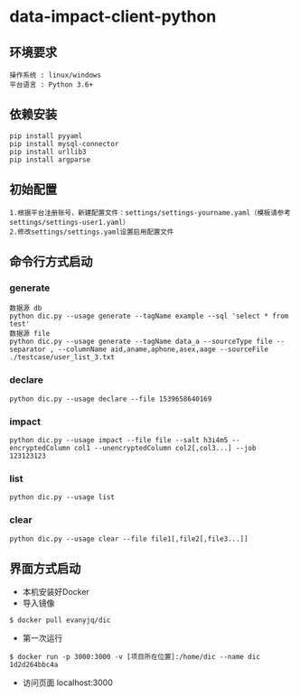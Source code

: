 # data-impact-client-python

## 环境要求
```
操作系统 : linux/windows
平台语言 : Python 3.6+
```

## 依赖安装

```
pip install pyyaml
pip install mysql-connector
pip install urllib3
pip install argparse
```

## 初始配置
```
1.根据平台注册账号，新建配置文件：settings/settings-yourname.yaml（模板请参考settings/settings-user1.yaml）
2.修改settings/settings.yaml设置启用配置文件
```


## 命令行方式启动

### generate

```
数据源 db
python dic.py --usage generate --tagName example --sql 'select * from test'
数据源 file
python dic.py --usage generate --tagName data_a --sourceType file --separator , --columnName aid,aname,aphone,asex,aage --sourceFile ./testcase/user_list_3.txt
```

### declare

```
python dic.py --usage declare --file 1539658640169
```

### impact

```
python dic.py --usage impact --file file --salt h3i4m5 --encryptedColumn col1 --unencryptedColumn col2[,col3...] --job 123123123
```


### list

```
python dic.py --usage list
```

### clear

```
python dic.py --usage clear --file file1[,file2[,file3...]]
```

## 界面方式启动

 - 本机安装好Docker
 - 导入镜像 
 ```
 $ docker pull evanyjq/dic
 ```
 - 第一次运行
 ```
 $ docker run -p 3000:3000 -v [项目所在位置]:/home/dic --name dic 1d2d264bbc4a
 ```
 - 访问页面 localhost:3000